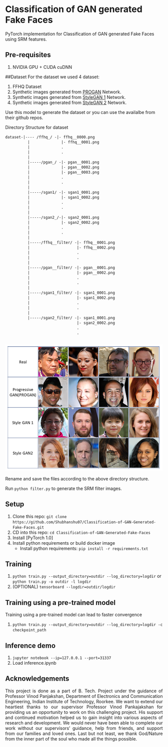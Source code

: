 # Classification of GAN generated Fake Faces

PyTorch implementation for Classification of GAN generated Fake Faces using SRM features. 


## Pre-requisites
1. NVIDIA GPU + CUDA cuDNN

##Dataset
For the dataset we used 4 dataset:
1. FFHQ Dataset
2. Synthetic images generated from [PROGAN](https://github.com/tkarras/progressive_growing_of_gans) Network.
3. Synthetic images generated from [StyleGAN 1](https://github.com/NVlabs/stylegan) Network.
4. Synthetic images generated from [StyleGAN 2](https://github.com/NVlabs/stylegan2) Network.

Use this model to generate the dataset or you can use the availalbe from their github repos.

Directory Structure  for dataset
``` 
dataset-|---- /ffhq_/ -|- ffhq__0000.png
		  |			     |- ffhq__0001.png
		  |			     .
		  |			     .
		  |
		  |-----/pgan_/ -|- pgan__0001.png
		  | 			 |- pgan__0002.png
		  |			     |- pgan__0003.png
		  |			     .
		  |			     .
		  |
		  |-----/sgan1/ -|- sgan1_0001.png
		  |			     |- sgan1_0002.png
		  |			     .
		  |			     .
		  |
		  |-----/sgan2_/-|- sgan2_0001.png
	  	  |			     |- sgan2_0002.png
		  |			     .
		  |			     .
		  |
		  |-----/ffhq__filter/ -|- ffhq__0001.png
		  |			     		|- ffhq__0002.png
		  |			     		.
		  |			     		.
		  |
		  |-----/pgan__filter/ -|- pgan__0001.png
		  |			     		|- pgan__0002.png
		  |			     		.
		  |			     		.
		  |
		  |-----/sgan1_filter/ -|- sgan1_0001.png
		  |			     		|- sgan1_0002.png
		  |			   			.
		  |			     		.
		  |
		  |-----/sgan2_filter/ -|- sgan1_0001.png
		  			     		|- sgan2_0002.png
	   			     			.
	   			     			.
	   			     			
```

![Sample imaage from the dataset](/dataset/Slide1.PNG)

Rename and save the files according to the above directory structure.

Run `python filter.py` to generate the SRM filter images.

## Setup
1. Clone this repo: `git clone https://github.com/Shubhanshu07/Classification-of-GAN-Generated-Fake-Faces.git`
2. CD into this repo: `cd Classification-of-GAN-Generated-Fake-Faces`
3. Install [PyTorch 1.0]
4. Install python requirements or build docker image 
    - Install python requirements: `pip install -r requirements.txt`

## Training
1. `python train.py --output_directory=outdir --log_directory=logdir` or `python train.py -o outdir -l logdir`
 2. (OPTIONAL) `tensorboard --logdir=outdir/logdir`

## Training using a pre-trained model
Training using a pre-trained model can lead to faster convergence  
1. `python train.py --output_directory=outdir --log_directory=logdir -c checkpoint_path`


## Inference demo
1. `jupyter notebook --ip=127.0.0.1 --port=31337`
2. Load inference.ipynb 


## Acknowledgements
<P  align ="justify">
This project is done as a part of B. Tech. Project under the guidance of Professor Vinod Panjakshan, Department of Electronics and Communication Engineering, Indian Institute of Technology, Roorkee. 
We want to extend our heartiest thanks to our supervisor Professor Vinod Pankajakshan for providing us an opportunity to work on this challenging project. His support and continued motivation helped us to gain insight into various aspects of research and development. We would never have been able to complete our work without our supervisors’ guidance, help from friends, and support from our families and loved ones. Last but not least, we thank God/Nature from the inner part of the soul who made all the things possible.
</P>

